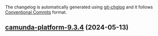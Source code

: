 The changelog is automatically generated using [git-chglog](https://github.com/git-chglog/git-chglog)
and it follows [Conventional Commits](https://www.conventionalcommits.org/en/v1.0.0/) format.


<a name="camunda-platform-9.3.4"></a>
## [camunda-platform-9.3.4](https://github.com/camunda/camunda-platform-helm/compare/camunda-platform-9.3.3...camunda-platform-9.3.4) (2024-05-13)

